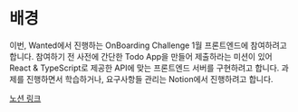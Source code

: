 # 배경

이번, Wanted에서 진행하는 OnBoarding Challenge 1월 프론트엔드에 참여하려고 합니다.
참여하기 전 사전에 간단한 Todo App을 만들어 제출하라는 미션이 있어 React & TypeScript로 제공한 API에 맞는 프론트엔드 서버를 구현하려고 합니다. 
과제를 진행하면서 학습하거나, 요구사항들 관리는 Notion에서 진행하려고 합니다.

[노션 링크](https://www.notion.so/Wanted-OnBoarding-Challenge-Mission-b0b888a2b9604b2f9605c65666cd0046)
